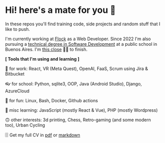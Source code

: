 # Hi! here's a mate for you 🧉

In these repos you'll find training code, side projects and random stuff that I like to push.

I'm currently working at [Flock](https://flockit.com.ar/) as a Web Developer. Since 2022 I'm also pursuing a [technical degree in Software Development](https://www.ifts18.edu.ar/carreras/desarrollo-de-software/plan-tsds) at a public school in Buenos Aires. I'm [this close](https://iftsnotes.vercel.app) 🤏🏽 to finish.

**[ Tools that I'm using and learning ]** 

👷 for work: React, VR (Meta Quest), OpenAI, FaaS, Scrum using Jira & Bitbucket

👓 for school: Python, sqlite3, OOP, Java (Android Studio), Django, AzureCloud

🐧 for fun: Linux, Bash, Docker, Github actions

👾 misc learning: JavaScript (mostly React & Vue), PHP (mostly Wordpress)

🙃 other interests: 3d printing, Chess, Retro-gaming (and some modern too), Urban Cycling

🗄 Get my full CV in [pdf](https://github.com/kaenovsky/kaenovsky/raw/main/resume-mkaen-2023-en.pdf) or [markdown](https://github.com/kaenovsky/kaenovsky/blob/main/cv.md)